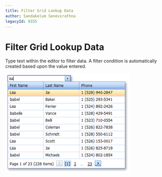 ```yaml
---
title: Filter Grid Lookup Data
author: Sandakelum Senevirathna
legacyId: 9355
---
```

# Filter Grid Lookup Data
Type text within the editor to filter data. A filter condition is automatically created based upon the value entered.

![ASPxGridLookup_Filtration](../../../images/img13291.png)